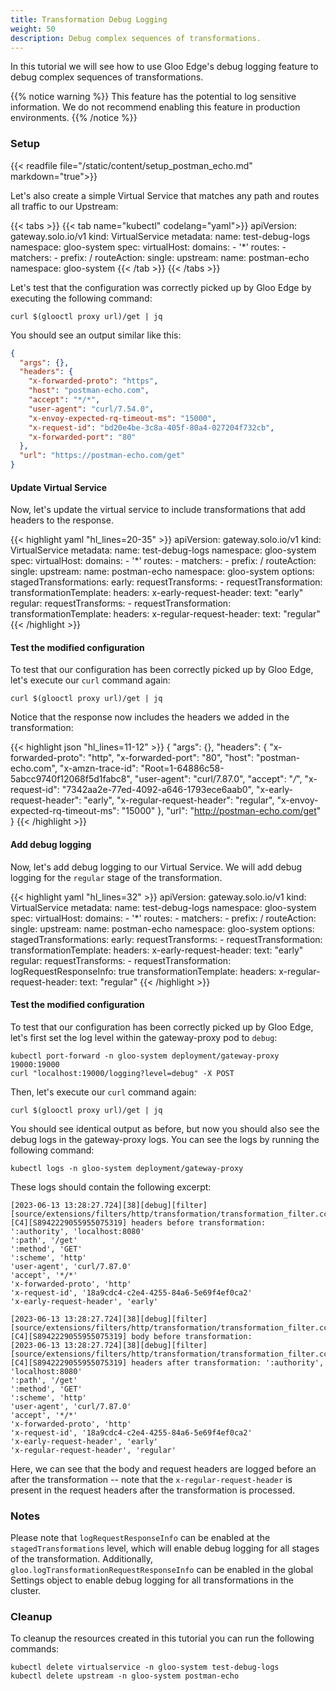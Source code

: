```yaml
---
title: Transformation Debug Logging
weight: 50
description: Debug complex sequences of transformations.
---
```


In this tutorial we will see how to use Gloo Edge's debug logging feature to debug complex sequences of transformations.

{{% notice warning %}}
This feature has the potential to log sensitive information. We do not recommend enabling this feature in production environments.
{{% /notice %}}

### Setup
{{< readfile file="/static/content/setup_postman_echo.md" markdown="true">}}

Let's also create a simple Virtual Service that matches any path and routes all traffic to our Upstream:

{{< tabs >}}
{{< tab name="kubectl" codelang="yaml">}}
apiVersion: gateway.solo.io/v1
kind: VirtualService
metadata:
  name: test-debug-logs
  namespace: gloo-system
spec:
  virtualHost:
    domains:
    - '*'
    routes:
    - matchers:
       - prefix: /
      routeAction:
        single:
          upstream:
            name: postman-echo
            namespace: gloo-system
{{< /tab >}}
{{< /tabs >}}

Let's test that the configuration was correctly picked up by Gloo Edge by executing the following command:

```shell
curl $(glooctl proxy url)/get | jq
```

You should see an output similar like this:

```json
{
  "args": {},
  "headers": {
    "x-forwarded-proto": "https",
    "host": "postman-echo.com",
    "accept": "*/*",
    "user-agent": "curl/7.54.0",
    "x-envoy-expected-rq-timeout-ms": "15000",
    "x-request-id": "bd20e4be-3c8a-405f-80a4-027204f732cb",
    "x-forwarded-port": "80"
  },
  "url": "https://postman-echo.com/get"
}
```

#### Update Virtual Service
Now, let's update the virtual service to include transformations that add headers to the response.

{{< highlight yaml "hl_lines=20-35" >}}
apiVersion: gateway.solo.io/v1
kind: VirtualService
metadata:
  name: test-debug-logs
  namespace: gloo-system
spec:
  virtualHost:
    domains:
    - '*'
    routes:
    - matchers:
       - prefix: /
      routeAction:
        single:
          upstream:
            name: postman-echo
            namespace: gloo-system
    options:
      stagedTransformations:
        early:
          requestTransforms:
          - requestTransformation:
              transformationTemplate:
                headers:
                  x-early-request-header: 
                    text: "early"
        regular:
          requestTransforms:
          - requestTransformation:
              transformationTemplate:
                headers:
                  x-regular-request-header: 
                    text: "regular"
{{< /highlight >}}

#### Test the modified configuration
To test that our configuration has been correctly picked up by Gloo Edge, let's execute our `curl` command again:

```shell
curl $(glooctl proxy url)/get | jq
```

Notice that the response now includes the headers we added in the transformation:

{{< highlight json "hl_lines=11-12" >}}
{
  "args": {},
  "headers": {
    "x-forwarded-proto": "http",
    "x-forwarded-port": "80",
    "host": "postman-echo.com",
    "x-amzn-trace-id": "Root=1-64886c58-5abcc9740f12068f5d1fabc8",
    "user-agent": "curl/7.87.0",
    "accept": "*/*",
    "x-request-id": "7342aa2e-77ed-4092-a646-1793ece6aab0",
    "x-early-request-header": "early",
    "x-regular-request-header": "regular",
    "x-envoy-expected-rq-timeout-ms": "15000"
  },
  "url": "http://postman-echo.com/get"
}
{{< /highlight >}}

#### Add debug logging
Now, let's add debug logging to our Virtual Service. We will add debug logging for the `regular` stage of the transformation.

{{< highlight yaml "hl_lines=32" >}}
apiVersion: gateway.solo.io/v1
kind: VirtualService
metadata:
  name: test-debug-logs
  namespace: gloo-system
spec:
  virtualHost:
    domains:
    - '*'
    routes:
    - matchers:
       - prefix: /
      routeAction:
        single:
          upstream:
            name: postman-echo
            namespace: gloo-system
    options:
      stagedTransformations:
        early:
          requestTransforms:
          - requestTransformation:
              transformationTemplate:
                headers:
                  x-early-request-header: 
                    text: "early"
        regular:
          requestTransforms:
          - requestTransformation:
              logRequestResponseInfo: true
              transformationTemplate:
                headers:
                  x-regular-request-header: 
                    text: "regular"
{{< /highlight >}}

#### Test the modified configuration
To test that our configuration has been correctly picked up by Gloo Edge, let's first set the log level within the gateway-proxy pod to `debug`:

```shell
kubectl port-forward -n gloo-system deployment/gateway-proxy 19000:19000
curl "localhost:19000/logging?level=debug" -X POST
```

Then, let's execute our `curl` command again:

```shell
curl $(glooctl proxy url)/get | jq
```

You should see identical output as before, but now you should also see the debug logs in the gateway-proxy logs. You can see the logs by running the following command:

```shell
kubectl logs -n gloo-system deployment/gateway-proxy
```

These logs should contain the following excerpt:

```
[2023-06-13 13:28:27.724][38][debug][filter] [source/extensions/filters/http/transformation/transformation_filter.cc:257] [C4][S8942229055955075319] headers before transformation: ':authority', 'localhost:8080'
':path', '/get'
':method', 'GET'
':scheme', 'http'
'user-agent', 'curl/7.87.0'
'accept', '*/*'
'x-forwarded-proto', 'http'
'x-request-id', '18a9cdc4-c2e4-4255-84a6-5e69f4ef0ca2'
'x-early-request-header', 'early'

[2023-06-13 13:28:27.724][38][debug][filter] [source/extensions/filters/http/transformation/transformation_filter.cc:259] [C4][S8942229055955075319] body before transformation: 
[2023-06-13 13:28:27.724][38][debug][filter] [source/extensions/filters/http/transformation/transformation_filter.cc:263] [C4][S8942229055955075319] headers after transformation: ':authority', 'localhost:8080'
':path', '/get'
':method', 'GET'
':scheme', 'http'
'user-agent', 'curl/7.87.0'
'accept', '*/*'
'x-forwarded-proto', 'http'
'x-request-id', '18a9cdc4-c2e4-4255-84a6-5e69f4ef0ca2'
'x-early-request-header', 'early'
'x-regular-request-header', 'regular'
```

Here, we can see that the body and request headers are logged before an after the transformation -- note that the `x-regular-request-header` is present in the request headers after the transformation is processed.

### Notes

Please note that `logRequestResponseInfo` can be enabled at the `stagedTransformations` level, which will enable debug logging for all stages of the transformation. Additionally, 
`gloo.logTransformationRequestResponseInfo` can be enabled in the global Settings object to enable debug logging for all transformations in the cluster.
### Cleanup
To cleanup the resources created in this tutorial you can run the following commands:

```shell
kubectl delete virtualservice -n gloo-system test-debug-logs
kubectl delete upstream -n gloo-system postman-echo
```